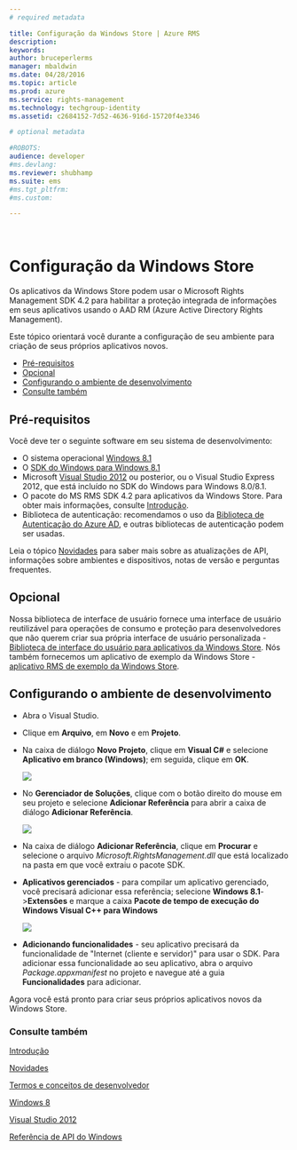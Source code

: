 ```yaml
---
# required metadata

title: Configuração da Windows Store | Azure RMS
description:
keywords:
author: bruceperlerms
manager: mbaldwin
ms.date: 04/28/2016
ms.topic: article
ms.prod: azure
ms.service: rights-management
ms.technology: techgroup-identity
ms.assetid: c2684152-7d52-4636-916d-15720f4e3346

# optional metadata

#ROBOTS:
audience: developer
#ms.devlang:
ms.reviewer: shubhamp
ms.suite: ems
#ms.tgt_pltfrm:
#ms.custom:

---
```


﻿
# Configuração da Windows Store

Os aplicativos da Windows Store podem usar o Microsoft Rights Management SDK 4.2 para habilitar a proteção integrada de informações em seus aplicativos usando o AAD RM (Azure Active Directory Rights Management).

Este tópico orientará você durante a configuração de seu ambiente para criação de seus próprios aplicativos novos.

-   [Pré-requisitos](#prerequisites)
-   [Opcional](#optional)
-   [Configurando o ambiente de desenvolvimento](#configuring_your_development_environment)
-   [Consulte também](#see_also)

## Pré-requisitos


Você deve ter o seguinte software em seu sistema de desenvolvimento:

-   O sistema operacional [Windows 8.1](http://windows.microsoft.com/en-US/windows-8/meet)
-   O [SDK do Windows para Windows 8.1](https://msdn.microsoft.com/en-us/windows/desktop/bg162891.aspx)
-   Microsoft [Visual Studio 2012](http://www.microsoft.com/visualstudio/eng/products/visual-studio-overview) ou posterior, ou o Visual Studio Express 2012, que está incluído no SDK do Windows para Windows 8.0/8.1.
-   O pacote do MS RMS SDK 4.2 para aplicativos da Windows Store. Para obter mais informações, consulte [Introdução](get-started.md).
-   Biblioteca de autenticação: recomendamos o uso da [Biblioteca de Autenticação do Azure AD](https://msdn.microsoft.com/en-us/library/jj573266.aspx), e outras bibliotecas de autenticação podem ser usadas.

Leia o tópico [Novidades](release-notes.md) para saber mais sobre as atualizações de API, informações sobre ambientes e dispositivos, notas de versão e perguntas frequentes.

## Opcional

Nossa biblioteca de interface de usuário fornece uma interface de usuário reutilizável para operações de consumo e proteção para desenvolvedores que não querem criar sua própria interface de usuário personalizada - [Biblioteca de interface do usuário para aplicativos da Windows Store](https://github.com/AzureAD/rms-sdk-ui-for-windowsstore). Nós também fornecemos um aplicativo de exemplo da Windows Store - [aplicativo RMS de exemplo da Windows Store](https://github.com/AzureADSamples/rms-samples-for-windowsstore).

## Configurando o ambiente de desenvolvimento


-   Abra o Visual Studio.
-   Clique em **Arquivo**, em **Novo** e em **Projeto**.
-   Na caixa de diálogo **Novo Projeto**, clique em **Visual C#** e selecione **Aplicativo em branco (Windows)**; em seguida, clique em **OK**.

    ![](../media/winrtsetup-newproj.png)

-   No **Gerenciador de Soluções**, clique com o botão direito do mouse em seu projeto e selecione **Adicionar Referência** para abrir a caixa de diálogo **Adicionar Referência**.

    ![](../media/winrtsetup-addref.png)

-   Na caixa de diálogo **Adicionar Referência**, clique em **Procurar** e selecione o arquivo *Microsoft.RightsManagement.dll* que está localizado na pasta em que você extraiu o pacote SDK.
-   **Aplicativos gerenciados** - para compilar um aplicativo gerenciado, você precisará adicionar essa referência; selecione **Windows 8.1**-&gt;**Extensões** e marque a caixa **Pacote de tempo de execução do Windows Visual C++ para Windows**

    ![](../media/winrtsetup-refmngr.png)

-   **Adicionando funcionalidades** - seu aplicativo precisará da funcionalidade de "Internet (cliente e servidor)" para usar o SDK. Para adicionar essa funcionalidade ao seu aplicativo, abra o arquivo *Package.appxmanifest* no projeto e navegue até a guia **Funcionalidades** para adicionar.

Agora você está pronto para criar seus próprios aplicativos novos da Windows Store.

### Consulte também

[Introdução](get-started.md)

[Novidades](release-notes.md)

[Termos e conceitos de desenvolvedor](core-concepts.md)

[Windows 8](http://windows.microsoft.com/en-US/windows-8/meet)

[Visual Studio 2012](http://www.microsoft.com/visualstudio/eng/products/visual-studio-overview)

[Referência de API do Windows](/rights-management/sdk/4.2/api/winrt/Microsoft.RightsManagement)


<!--HONumber=Apr16_HO3-->


